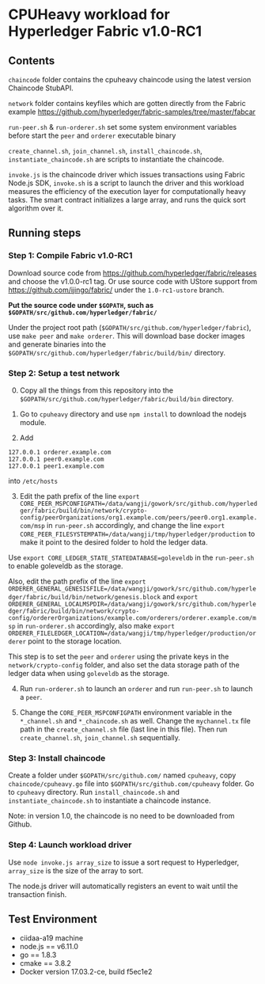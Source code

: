 # CPUHeavy workload for Hyperledger Fabric v1.0-RC1

## Contents

`chaincode` folder contains the cpuheavy chaincode using the latest version Chaincode StubAPI.

`network` folder contains keyfiles which are gotten directly from the Fabric example https://github.com/hyperledger/fabric-samples/tree/master/fabcar

`run-peer.sh` & `run-orderer.sh` set some system environment variables before start the `peer` and `orderer` executable binary

`create_channel.sh`, `join_channel.sh`, `install_chaincode.sh`, `instantiate_chaincode.sh` are scripts to instantiate the chaincode.

`invoke.js` is the chaincode driver which issues transactions using Fabric Node.js SDK, `invoke.sh` is a script to launch the driver and this workload measures the efficiency of the execution layer for computationally heavy tasks.
The smart contract initializes a large array, and runs the quick sort algorithm over it.

## Running steps

### Step 1: Compile Fabric v1.0-RC1

Download source code from https://github.com/hyperledger/fabric/releases and choose the v1.0.0-rc1 tag.
Or use source code with UStore support from https://github.com/ijingo/fabric/ under the `1.0-rc1-ustore` 
branch.

**Put the source code under `$GOPATH`, such as `$GOPATH/src/github.com/hyperledger/fabric/`**

Under the project root path (`$GOPATH/src/github.com/hyperledger/fabric`), use `make peer` and `make orderer`.
This will download base docker images and generate binaries into the `$GOPATH/src/github.com/hyperledger/fabric/build/bin/` directory.

### Step 2: Setup a test network

0. Copy all the things from this repository into the `$GOPATH/src/github.com/hyperledger/fabric/build/bin` directory.

1. Go to `cpuheavy` directory and use `npm install` to download the nodejs module.

2. Add 
```
127.0.0.1 orderer.example.com
127.0.0.1 peer0.example.com
127.0.0.1 peer1.example.com
```
into `/etc/hosts`

3. Edit the path prefix of the line `export CORE_PEER_MSPCONFIGPATH=/data/wangji/gowork/src/github.com/hyperledger/fabric/build/bin/network/crypto-config/peerOrganizations/org1.example.com/peers/peer0.org1.example.com/msp` in `run-peer.sh` accordingly, and change the line `export CORE_PEER_FILESYSTEMPATH=/data/wangji/tmp/hyperledger/production` to make it point to the desired folder to hold the ledger data.

Use `export CORE_LEDGER_STATE_STATEDATABASE=goleveldb` in the `run-peer.sh` to enable goleveldb as the storage.

Also, edit the path prefix of the line `export ORDERER_GENERAL_GENESISFILE=/data/wangji/gowork/src/github.com/hyperledger/fabric/build/bin/network/genesis.block` and `export ORDERER_GENERAL_LOCALMSPDIR=/data/wangji/gowork/src/github.com/hyperledger/fabric/build/bin/network/crypto-config/ordererOrganizations/example.com/orderers/orderer.example.com/msp` in `run-orderer.sh` accordingly, also make `export ORDERER_FILELEDGER_LOCATION=/data/wangji/tmp/hyperledger/production/orderer` point to the storage location.

This step is to set the `peer` and `orderer` using the private keys in the `network/crypto-config` folder, and also set the data storage path of the ledger data when using `goleveldb` as the storage.

4. Run `run-orderer.sh` to launch an `orderer` and run `run-peer.sh` to launch a `peer`.

5. Change the `CORE_PEER_MSPCONFIGPATH` environment variable in the `*_channel.sh` and `*_chaincode.sh` as well. Change the `mychannel.tx` file path in the `create_channel.sh` file  (last line in this file). Then run
`create_channel.sh`, `join_channel.sh` sequentially.

### Step 3: Install chaincode

Create a folder under `$GOPATH/src/github.com/` named `cpuheavy`, copy `chaincode/cpuheavy.go` file into `$GOPATH/src/github.com/cpuheavy` folder. Go to `cpuheavy` directory. Run `install_chaincode.sh` and `instantiate_chaincode.sh` to instantiate a chaincode instance.

Note: in version 1.0, the chaincode is no need to be downloaded from Github.

### Step 4: Launch workload driver

Use `node invoke.js array_size` to issue a sort request to Hyperledger, `array_size` is the size of the array to sort.

The node.js driver will automatically registers an event to wait until the transaction finish.


## Test Environment

* ciidaa-a19 machine
* node.js == v6.11.0
* go == 1.8.3
* cmake == 3.8.2
* Docker version 17.03.2-ce, build f5ec1e2
